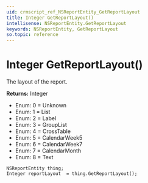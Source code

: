 ```yaml
---
uid: crmscript_ref_NSReportEntity_GetReportLayout
title: Integer GetReportLayout()
intellisense: NSReportEntity.GetReportLayout
keywords: NSReportEntity, GetReportLayout
so.topic: reference
---
```


# Integer GetReportLayout()

The layout of the report.

**Returns:** Integer

* Enum: 0 = Unknown 
* Enum: 1 = List 
* Enum: 2 = Label 
* Enum: 3 = GroupList 
* Enum: 4 = CrossTable 
* Enum: 5 = CalendarWeek5 
* Enum: 6 = CalendarWeek7 
* Enum: 7 = CalendarMonth 
* Enum: 8 = Text 

```crmscript
NSReportEntity thing;
Integer reportLayout  = thing.GetReportLayout();
```

